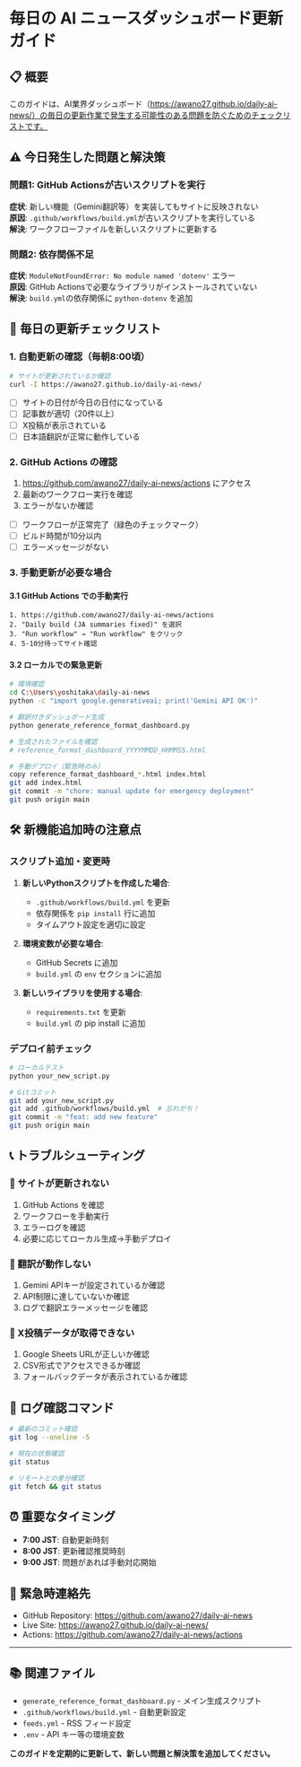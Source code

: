 # 毎日の AI ニュースダッシュボード更新ガイド

## 📋 概要
このガイドは、AI業界ダッシュボード（https://awano27.github.io/daily-ai-news/）の毎日の更新作業で発生する可能性のある問題を防ぐためのチェックリストです。

## ⚠️ 今日発生した問題と解決策

### 問題1: GitHub Actionsが古いスクリプトを実行
**症状**: 新しい機能（Gemini翻訳等）を実装してもサイトに反映されない  
**原因**: `.github/workflows/build.yml`が古いスクリプトを実行している  
**解決**: ワークフローファイルを新しいスクリプトに更新する

### 問題2: 依存関係不足
**症状**: `ModuleNotFoundError: No module named 'dotenv'` エラー  
**原因**: GitHub Actionsで必要なライブラリがインストールされていない  
**解決**: `build.yml`の依存関係に `python-dotenv` を追加

## 🔄 毎日の更新チェックリスト

### 1. 自動更新の確認（毎朝8:00頃）

```bash
# サイトが更新されているか確認
curl -I https://awano27.github.io/daily-ai-news/
```

- [ ] サイトの日付が今日の日付になっている
- [ ] 記事数が適切（20件以上）
- [ ] X投稿が表示されている
- [ ] 日本語翻訳が正常に動作している

### 2. GitHub Actions の確認

1. https://github.com/awano27/daily-ai-news/actions にアクセス
2. 最新のワークフロー実行を確認
3. エラーがないか確認

- [ ] ワークフローが正常完了（緑色のチェックマーク）
- [ ] ビルド時間が10分以内
- [ ] エラーメッセージがない

### 3. 手動更新が必要な場合

#### 3.1 GitHub Actions での手動実行
```
1. https://github.com/awano27/daily-ai-news/actions
2. "Daily build (JA summaries fixed)" を選択
3. "Run workflow" → "Run workflow" をクリック
4. 5-10分待ってサイト確認
```

#### 3.2 ローカルでの緊急更新
```bash
# 環境確認
cd C:\Users\yoshitaka\daily-ai-news
python -c "import google.generativeai; print('Gemini API OK')"

# 翻訳付きダッシュボード生成
python generate_reference_format_dashboard.py

# 生成されたファイルを確認
# reference_format_dashboard_YYYYMMDD_HHMMSS.html

# 手動デプロイ（緊急時のみ）
copy reference_format_dashboard_*.html index.html
git add index.html
git commit -m "chore: manual update for emergency deployment"
git push origin main
```

## 🛠️ 新機能追加時の注意点

### スクリプト追加・変更時
1. **新しいPythonスクリプトを作成した場合**:
   - `.github/workflows/build.yml` を更新
   - 依存関係を `pip install` 行に追加
   - タイムアウト設定を適切に設定

2. **環境変数が必要な場合**:
   - GitHub Secrets に追加
   - `build.yml` の `env` セクションに追加

3. **新しいライブラリを使用する場合**:
   - `requirements.txt` を更新
   - `build.yml` の pip install に追加

### デプロイ前チェック
```bash
# ローカルテスト
python your_new_script.py

# Gitコミット
git add your_new_script.py
git add .github/workflows/build.yml  # 忘れがち！
git commit -m "feat: add new feature"
git push origin main
```

## 📞 トラブルシューティング

### 🚨 サイトが更新されない
1. GitHub Actions を確認
2. ワークフローを手動実行
3. エラーログを確認
4. 必要に応じてローカル生成→手動デプロイ

### 🚨 翻訳が動作しない
1. Gemini APIキーが設定されているか確認
2. API制限に達していないか確認
3. ログで翻訳エラーメッセージを確認

### 🚨 X投稿データが取得できない
1. Google Sheets URLが正しいか確認
2. CSV形式でアクセスできるか確認
3. フォールバックデータが表示されているか確認

## 📝 ログ確認コマンド

```bash
# 最新のコミット確認
git log --oneline -5

# 現在の状態確認
git status

# リモートとの差分確認
git fetch && git status
```

## ⏰ 重要なタイミング

- **7:00 JST**: 自動更新時刻
- **8:00 JST**: 更新確認推奨時刻
- **9:00 JST**: 問題があれば手動対応開始

## 🔧 緊急時連絡先

- GitHub Repository: https://github.com/awano27/daily-ai-news
- Live Site: https://awano27.github.io/daily-ai-news/
- Actions: https://github.com/awano27/daily-ai-news/actions

---

## 📚 関連ファイル

- `generate_reference_format_dashboard.py` - メイン生成スクリプト
- `.github/workflows/build.yml` - 自動更新設定
- `feeds.yml` - RSS フィード設定
- `.env` - API キー等の環境変数

**このガイドを定期的に更新して、新しい問題と解決策を追加してください。**